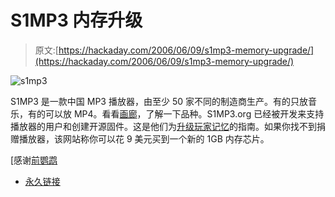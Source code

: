 # S1MP3 内存升级

> 原文:[https://hackaday.com/2006/06/09/s1mp3-memory-upgrade/](https://hackaday.com/2006/06/09/s1mp3-memory-upgrade/)

![s1mp3](../Images/9a9cd13fb7c63ae3423bb0df142abc5c.png)

S1MP3 是一款中国 MP3 播放器，由至少 50 家不同的制造商生产。有的只放音乐，有的可以放 MP4。看看[画廊](http://www.s1mp3.org/wiki/index.php/S1mp3_types)，了解一下品种。S1MP3.org 已经被开发来支持播放器的用户和创建开源固件。这是他们为[升级玩家记忆](http://www.s1mp3.org/wiki/index.php/How_to_add/change_a_memory_chip)的指南。如果你找不到捐赠播放器，该网站称你可以花 9 美元买到一个新的 1GB 内存芯片。

[感谢[前鹦鹉](http://www.hotplate.co.nz/)

*   [永久链接](http://www.s1mp3.org/wiki/index.php/How_to_add/change_a_memory_chip)